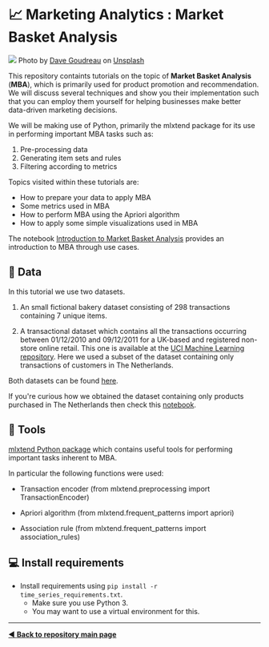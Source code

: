 # :chart_with_upwards_trend: Marketing Analytics : Market Basket Analysis

![](https://github.com/dpbac/marketing_basket_analysis/blob/master/images/dave-goudreau-0uH7NLMaMtQ-unsplash_modified.jpg)
Photo by <a href="https://unsplash.com/@davegoudreau?utm_source=unsplash&utm_medium=referral&utm_content=creditCopyText">Dave Goudreau</a> on <a href="https://unsplash.com/s/photos/shopping-cart?utm_source=unsplash&utm_medium=referral&utm_content=creditCopyText">Unsplash</a>

This repository containts tutorials on the topic of **Market Basket Analysis** (**MBA**), which is primarily used for product promotion and recommendation. We will discuss several techniques and show you their implementation such that you can employ them yourself for helping businesses make better data-driven marketing decisions.

We will be making use of Python, primarily the mlxtend package for its use in performing important MBA tasks such as:

1. Pre-processing data
2. Generating item sets and rules
3. Filtering according to metrics

Topics visited within these tutorials are:
- How to prepare your data to apply MBA
- Some metrics used in MBA
- How to perform MBA using the Apriori algorithm
- How to apply some simple visualizations used in MBA

The notebook [Introduction to Market Basket Analysis](https://github.com/dpbac/marketing_basket_analysis/blob/master/notebooks/Introduction%20to%20Market%20Basket%20Analysis.ipynb) provides an introduction to MBA through use cases.

## :file_folder: Data

In this tutorial we use two datasets.

1. An small fictional bakery dataset consisting of 298 transactions containing 7 unique items.

<!-- What is 'non-store online retail' here below?? -->

2. A transactional dataset which contains all the transactions occurring between 01/12/2010 and 09/12/2011 for a UK-based and registered non-store online retail. This one is available at the [UCI Machine Learning repository](http://archive.ics.uci.edu/ml/datasets/online+retail). Here we used a subset of the dataset containing only transactions of customers in The Netherlands.

Both datasets can be found [here](https://github.com/dpbac/marketing_basket_analysis/tree/master/data/raw).

If you're curious how we obtained the dataset containing only products purchased in The Netherlands then check this [notebook](https://github.com/dpbac/marketing_basket_analysis/blob/master/notebooks/UCI%20dataset.ipynb).


## :wrench: Tools

[mlxtend Python package](http://rasbt.github.io/mlxtend/) which contains useful tools for performing important tasks inherent to MBA.

In particular the following functions were used:

- Transaction encoder (from mlxtend.preprocessing import TransactionEncoder)

- Apriori algorithm (from mlxtend.frequent_patterns import apriori)

- Association rule (from mlxtend.frequent_patterns import association_rules)

    
## :computer: Install requirements
* Install requirements using `pip install -r time_series_requirements.txt`.
  * Make sure you use Python 3.
  * You may want to use a virtual environment for this.

-------------------------------------
[:arrow_backward: **Back to repository main page**](https://github.com/dpbac/test_mkb_knowledge_repo)
